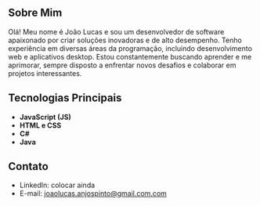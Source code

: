 ## Sobre Mim
Olá! Meu nome é João Lucas e sou um desenvolvedor de software apaixonado por criar soluções inovadoras e de alto desempenho. Tenho experiência em diversas áreas da programação, incluindo desenvolvimento web e aplicativos desktop. Estou constantemente buscando aprender e me aprimorar, sempre disposto a enfrentar novos desafios e colaborar em projetos interessantes.

## Tecnologias Principais
- **JavaScript (JS)**
- **HTML e CSS**
- **C#**
- **Java**

## Contato
- LinkedIn: colocar ainda
- E-mail: joaolucas.anjospinto@gmail.com.com
